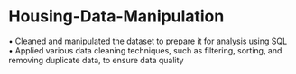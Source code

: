 # Housing-Data-Manipulation

•	Cleaned and manipulated the dataset to prepare it for analysis using SQL
•	Applied various data cleaning techniques, such as filtering, sorting, and removing duplicate data, to ensure data quality
